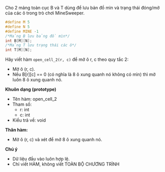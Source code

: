 Cho 2 mảng toàn cục B và T dùng để lưu bản đồ mìn và trạng thái đóng/mở của các ô trong trò chơi MineSweeper.
```cpp
#define M 5
#define N 5
#define MINE -1
/*Mảng B lưu bảng đồ mìn*/
int B[M][N];
/*Mảng T lưu trạng thái các ô*/
int T[M][N];
```
Hãy viết hàm `open_cell_2(r, c)` để mở ô r, c theo quy tắc 2:
- Mở ô (r, c).
- Nếu B[r][c] == 0 (có nghĩa là 8 ô xung quanh nó không có mìn) thì mở luôn 8 ô xung quanh nó.

**Khuôn dạng (prototype)**
- Tên hàm: open_cell_2
- Tham số:
    - r: int
    - c: int
- Kiểu trả về: void

**Thân hàm:**
- Mở ô (r, c) và xét để mở 8 ô xung quanh nó.

**Chú ý**
- Dữ liệu đầu vào luôn hợp lệ.
- Chỉ viết HÀM, không viết TOÀN BỘ CHƯƠNG TRÌNH
